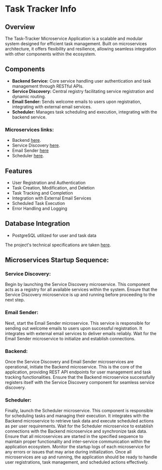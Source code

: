 # Task Tracker Info

## Overview

The Task-Tracker Microservice Application is a scalable and modular system designed for efficient task management. Built on microservices architecture, it offers flexibility and resilience, allowing seamless integration with other components within the ecosystem.

## Components

- **Backend Service:** Core service handling user authentication and task management through RESTful APIs.
- **Service Discovery:** Central registry facilitating service registration and dynamic routing.
- **Email Sender:** Sends welcome emails to users upon registration, integrating with external email services.
- **Scheduler:** Manages task scheduling and execution, integrating with the backend service.


### Microservices links:

- Backend [here](https://github.com/Bityta/task-tracker-backend).
- Service Discovery [here](https://github.com/Bityta/task-tracker-service-discovery).
- Email Sender [here](https://github.com/Bityta/task-tracker-email-sender)
- Scheduler [here](https://github.com/Bityta/task-tracker-scheduler).


## Features

- User Registration and Authentication
- Task Creation, Modification, and Deletion
- Task Tracking and Completion
- Integration with External Email Services
- Scheduled Task Execution
- Error Handling and Logging

## Database Integration

- PostgreSQL utilized for user and task data

The project's technical specifications are
taken [here](https://zhukovsd.github.io/java-backend-learning-course/Projects/TaskTracker/).


## Microservices Startup Sequence:

### Service Discovery:

Begin by launching the Service Discovery microservice. This component acts as a registry for all available services
within the system. Ensure that the Service Discovery microservice is up and running before proceeding to the next step.

### Email Sender:

Next, start the Email Sender microservice. This service is responsible for sending out welcome emails to users upon
successful registration. It integrates with external email services to deliver emails reliably. Wait for the Email
Sender microservice to initialize and establish connections.

### Backend:

Once the Service Discovery and Email Sender microservices are operational, initiate the Backend microservice. This is
the core of the application, providing REST API endpoints for user management and task tracking functionalities. Ensure
that the Backend microservice successfully registers itself with the Service Discovery component for seamless service
discovery.

### Scheduler:

Finally, launch the Scheduler microservice. This component is responsible for scheduling tasks and managing their
execution. It integrates with the Backend microservice to retrieve task data and execute scheduled actions as per user
requirements. Wait for the Scheduler microservice to establish connections with the Backend microservice and synchronize
task data.
Ensure that all microservices are started in the specified sequence to maintain proper functionality and inter-service
communication within the application ecosystem. Monitor the startup logs of each microservice for any errors or issues
that may arise during initialization. Once all microservices are up and running, the application should be ready to
handle user registrations, task management, and scheduled actions effectively.
